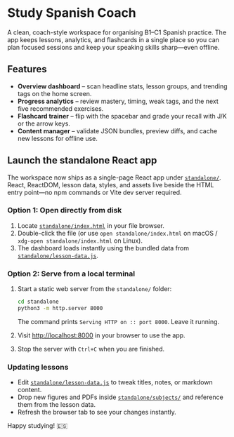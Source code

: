 # Study Spanish Coach

A clean, coach-style workspace for organising B1–C1 Spanish practice. The app keeps lessons, analytics, and flashcards in a single place so you can plan focused sessions and keep your speaking skills sharp—even offline.

## Features

- **Overview dashboard** – scan headline stats, lesson groups, and trending tags on the home screen.
- **Progress analytics** – review mastery, timing, weak tags, and the next five recommended exercises.
- **Flashcard trainer** – flip with the spacebar and grade your recall with J/K or the arrow keys.
- **Content manager** – validate JSON bundles, preview diffs, and cache new lessons for offline use.

## Launch the standalone React app

The workspace now ships as a single-page React app under [`standalone/`](standalone/). React, ReactDOM, lesson data, styles, and assets live beside the HTML entry point—no npm commands or Vite dev server required.

### Option 1: Open directly from disk

1. Locate [`standalone/index.html`](standalone/index.html) in your file browser.
2. Double-click the file (or use `open standalone/index.html` on macOS / `xdg-open standalone/index.html` on Linux).
3. The dashboard loads instantly using the bundled data from [`standalone/lesson-data.js`](standalone/lesson-data.js).

### Option 2: Serve from a local terminal

1. Start a static web server from the `standalone/` folder:

   ```bash
   cd standalone
   python3 -m http.server 8000
   ```

   The command prints `Serving HTTP on :: port 8000`. Leave it running.

2. Visit <http://localhost:8000> in your browser to use the app.
3. Stop the server with `Ctrl+C` when you are finished.

### Updating lessons

- Edit [`standalone/lesson-data.js`](standalone/lesson-data.js) to tweak titles, notes, or markdown content.
- Drop new figures and PDFs inside [`standalone/subjects/`](standalone/subjects/) and reference them from the lesson data.
- Refresh the browser tab to see your changes instantly.

Happy studying! 🇪🇸
